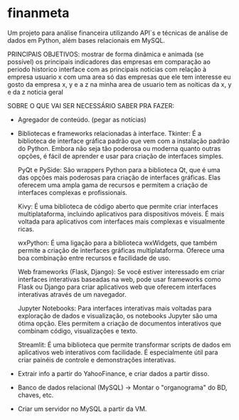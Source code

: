 # finanmeta

Um projeto para análise financeira utilizando API`s e técnicas de análise de dados em Python, além bases relacionais em MySQL.

PRINCIPAIS OBJETIVOS:
mostrar de forma dinâmica e animada (se possível) os principais indicadores das empresas em comparação ao periodo historico
interface com as principais noticias com relação à empresa
usuario x
com uma area só das empresas que ele tem interesse
eu gosto da empresa x, y e a z
na minha area de usuario
tem as noiticas da x, y e da z
noticia geral

SOBRE O QUE VAI SER NECESSÁRIO SABER PRA FAZER:
- Agregador de conteúdo. (pegar as notícias)
- Bibliotecas e frameworks relacionadas à interface.
      Tkinter: É a biblioteca de interface gráfica padrão que vem com a instalação padrão do Python. Embora não seja tão poderosa ou moderna quanto outras opções, é fácil de aprender e usar para criação de interfaces simples.

  PyQt e PySide: São wrappers Python para a biblioteca Qt, que é uma das opções mais poderosas para criação de interfaces gráficas. Elas oferecem uma ampla gama de recursos e permitem a criação de interfaces complexas e profissionais.

  Kivy: É uma biblioteca de código aberto que permite criar interfaces multiplataforma, incluindo aplicativos para dispositivos móveis. É mais voltada para aplicativos com interfaces mais complexas e visualmente ricas.

  wxPython: É uma ligação para a biblioteca wxWidgets, que também permite a criação de interfaces gráficas multiplataforma. Oferece uma boa combinação entre recursos e facilidade de uso.

  Web frameworks (Flask, Django): Se você estiver interessado em criar interfaces interativas baseadas na web, pode usar frameworks como Flask ou Django para criar aplicativos web que oferecem interfaces interativas através de um navegador.

  Jupyter Notebooks: Para interfaces interativas mais voltadas para exploração de dados e visualização, os notebooks Jupyter são uma ótima opção. Eles permitem a criação de documentos interativos que combinam código, visualizações e texto.
  
  Streamlit: É uma biblioteca que permite transformar scripts de dados em aplicativos web interativos com facilidade. É especialmente útil para criar painéis de controle e demonstrações interativas.

- Extrair info a partir do YahooFinance, e criar dados a partir disso.  
- Banco de dados relacional (MySQL) -> Montar o "organograma" do BD, chaves, etc.
- Criar um servidor no MySQL a partir da VM. 
